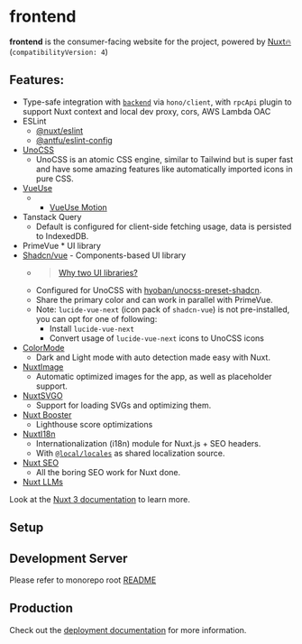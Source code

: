 # frontend

**frontend** is the consumer-facing website for the project, powered by [Nuxt🔥](https://nuxt.com/) (`compatibilityVersion: 4`)

## Features:

* Type-safe integration with [`backend`](../backend/README.md) via `hono/client`, with `rpcApi` plugin to support Nuxt context and local dev proxy, cors, AWS Lambda OAC
* ESLint
  * [@nuxt/eslint](https://eslint.nuxt.com/packages/module)
  * [@antfu/eslint-config](https://github.com/antfu/eslint-config)
* [UnoCSS](https://unocss.dev/guide/)
  * UnoCSS is an atomic CSS engine, similar to Tailwind but is super fast and have some amazing features like automatically imported icons in pure CSS.
* [VueUse](https://vueuse.org/)
  * + [VueUse Motion](https://motion.vueuse.org/)
* Tanstack Query
  * Default is configured for client-side fetching usage, data is persisted to IndexedDB.
* PrimeVue * UI library
* [Shadcn/vue](https://www.shadcn-vue.com/) - Components-based UI library
  * > [Why two UI libraries?](./two-ui-libraries-explanation.md)
  * Configured for UnoCSS with [hyoban/unocss-preset-shadcn](https://github.com/hyoban/unocss-preset-shadcn).
  * Share the primary color and can work in parallel with PrimeVue.
  * Note: `lucide-vue-next` (icon pack of `shadcn-vue`) is not pre-installed, you can opt for one of following:
    * Install `lucide-vue-next`
    * Convert usage of `lucide-vue-next` icons to UnoCSS icons
* [ColorMode](https://github.com/nuxt-modules/color-mode)
  * Dark and Light mode with auto detection made easy with Nuxt.
* [NuxtImage](https://image.nuxt.com/)
  * Automatic optimized images for the app, as well as placeholder support.
* [NuxtSVGO](https://github.com/cpsoinos/nuxt-svgo)
  * Support for loading SVGs and optimizing them.
* [Nuxt Booster](https://basics.github.io/nuxt-booster/)
  * Lighthouse score optimizations
* [NuxtI18n](https://i18n.nuxtjs.org/)
  * Internationalization (i18n) module for Nuxt.js + SEO headers.
  * With [`@local/locales`](../../locals/locales/README.md) as shared localization source.
* [Nuxt SEO](https://nuxtseo.com/)
  * All the boring SEO work for Nuxt done.
* [Nuxt LLMs](https://github.com/nuxtlabs/nuxt-llms)

Look at the [Nuxt 3 documentation](https://nuxt.com/docs/getting-started/introduction) to learn more.

## Setup

## Development Server

Please refer to monorepo root [README](../../README.md)

## Production

Check out the [deployment documentation](https://nuxt.com/docs/getting-started/deployment) for more information.
